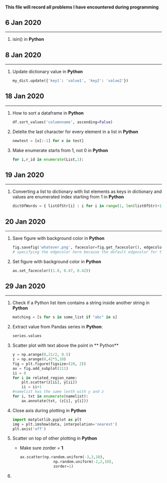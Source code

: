 #### This file will record all problems I have encountered during programming


## 6 Jan 2020
----------
1.  isin() in **Python**

## 8 Jan 2020
----------
1. Update dictionary value in **Python**
    ```Python
    my_dict.update({'key1': 'value1', 'key2': 'value2'})
    ```
## 18 Jan 2020
----------
1. How to sort a dataframe in **Python**
    ```Python
    df.sort_values('columnname', ascending=False)
    ```

2. Delelte the last character for every element in a list in **Python**
    ```Python
    newtest = [x[:-1] for x in test]
    ```

3. Make enumerate starts from 1, not 0 in **Python**
    ```Python
    for i,r_id in enumerate(List,1):
    ```

## 19 Jan 2020
----------
1. Converting a list to dictionary with list elements as keys in dictionary and values are enumerated index starting from 1 in **Python**
    ```Python
    dictOfWords = { listOfStr[i] : i for i in range(1, len(listOfStr)+1 ) }
    ```

## 20 Jan 2020
----------
1. Save figure with background color in **Python**
    ```Python
    fig.savefig('whatever.png', facecolor=fig.get_facecolor(), edgecolor='none') 
    # specifying the edgecolor here because the default edgecolor for the actual figure is white, which will give you a white border around the saved figure
    ```

2. Set figure with background color in **Python**
    ```Python
    ax.set_facecolor((1.0, 0.47, 0.42))
    ```

## 29 Jan 2020
----------
1. Check if a Python list item contains a string inside another string in **Python**
    ```Python
    matching = [s for s in some_list if "abc" in s]
    ```

2. Extract value from Pandas series in **Python**:

    ```Python
    series.values
    ```
3. Scatter plot with text above the point in ** Python**

    ```Python
    y = np.arange(0,21/2, 0.5)
    z = np.arange(0,42*5,10)
    fig = plt.figure(figsize=(20, 2))
    ax = fig.add_subplot(111)
    ii = 0
    for i in related_region_name:
        plt.scatter(z[ii], y[ii])
        ii = ii+1
    #namelist has the same lenth with y and z
    for i, txt in enumerate(namelist):
        ax.annotate(txt, (z[i], y[i]))
    ```

4. Close axis during plotting in **Python**
    ```Python
    import matplotlib.pyplot as plt
    img = plt.imshow(data, interpolation='nearest')
    plt.axis('off')
    ```

5. Scatter on top of other plotting in **Python**
    * Make sure zorder = **1**
        ```Python
        ax.scatter(np.random.uniform(-3,3,10),
                       np.random.uniform(-2,2,10),
                       zorder=1)
        ```
6. 
